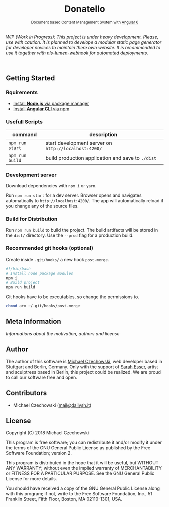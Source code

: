 <div align="center">
  <h1>Donatello</h1>  
  <sup>Document based Content Management System with <a href="//github.com/angular/angular" target="_blank">Angular 6</a></sup>
</div>

<br>

*WIP (Work in Progress): This project is under heavy development. Please, use with caution. It is planned to develope a modular static page generator for developer novices to maintain there own website. It is recommended to use it together with [nls-lumen-webhook](//github.com/nextlevelshit/nls-lumen-webhook) for automated deployments.*

<br>

## Getting Started

### Rquirements

- [Install **Node.js** via package manager](//nodejs.org/en/download/package-manager/)
- [Install **Angular CLI** via npm](//angular.io/guide/quickstart)

### Usefull Scripts

| command          | description                                                     |
|------------------|-----------------------------------------------------------------|
| `npm run start`  | start development server on `http://localhost:4200/`            |
| `npm run build`  | build production application and save to `./dist`               |

### Development server

Download dependencies with `npm i` or `yarn`.

Run `npm run start` for a dev server. Browser opens and navigates automatically to `http://localhost:4200/`. The app will automatically reload if you change any of the source files.

### Build for Distribution

Run `npm run build` to build the project. The build artifacts will be stored in the `dist/` directory. Use the `--prod` flag for a production build.

### Recommended git hooks (optional)

Create inside `.git/hooks/` a new hook `post-merge`.

```bash
#!/bin/bash
# Install node package modules
npm i
# Build project
npm run build
```

Git hooks have to be executables, so change the permissions to.

```bash
chmod a+x ~/.git/hooks/post-merge
```

## Meta Information

*Informations about the motivation, authors and license*

## Author

The author of this software is [Michael Czechowski](//dailysh.it), web developer based in Stuttgart and Berlin, Germany. Only with the support of [Sarah Esser](//sarahesser.de), artist and sculptress based in Berlin, this project could be realized. We are proud to call our software free and open.

## Contributors

- Michael Czechowski (<mail@dailysh.it>)

## License

Copyright (C) 2018 Michael Czechowski

This program is free software; you can redistribute it and/or modify it under the terms of the GNU General Public License as published by the Free Software Foundation; version 2.

This program is distributed in the hope that it will be useful, but WITHOUT ANY WARRANTY; without even the implied warranty of MERCHANTABILITY or FITNESS FOR A PARTICULAR PURPOSE. See the GNU General Public License for more details.

You should have received a copy of the GNU General Public License along with this program; if not, write to the Free Software Foundation, Inc., 51 Franklin Street, Fifth Floor, Boston, MA 02110-1301, USA.

